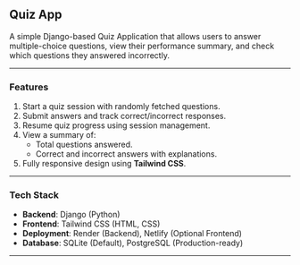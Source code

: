## **Quiz App**

A simple Django-based Quiz Application that allows users to answer multiple-choice questions, view their performance summary, and check which questions they answered incorrectly.

---

### **Features**
1. Start a quiz session with randomly fetched questions.
2. Submit answers and track correct/incorrect responses.
3. Resume quiz progress using session management.
4. View a summary of:
   - Total questions answered.
   - Correct and incorrect answers with explanations.
5. Fully responsive design using **Tailwind CSS**.

---

### **Tech Stack**
- **Backend**: Django (Python)
- **Frontend**: Tailwind CSS (HTML, CSS)
- **Deployment**: Render (Backend), Netlify (Optional Frontend)
- **Database**: SQLite (Default), PostgreSQL (Production-ready)

---
